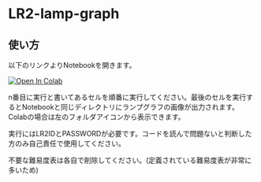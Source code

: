 # LR2-lamp-graph

## 使い方

以下のリンクよりNotebookを開きます。

[![Open In Colab](https://colab.research.google.com/assets/colab-badge.svg)](https://colab.research.google.com/github/ladymade-star/LR2-lamp-graph/blob/main/main.ipynb)

n番目に実行と書いてあるセルを順番に実行してください。最後のセルを実行するとNotebookと同じディレクトリにランプグラフの画像が出力されます。Colabの場合は左のフォルダアイコンから表示できます。

実行にはLR2IDとPASSWORDが必要です。コードを読んで問題ないと判断した方のみ自己責任で使用してください。

不要な難易度表は各自で削除してください。(定義されている難易度表が非常に多いため)